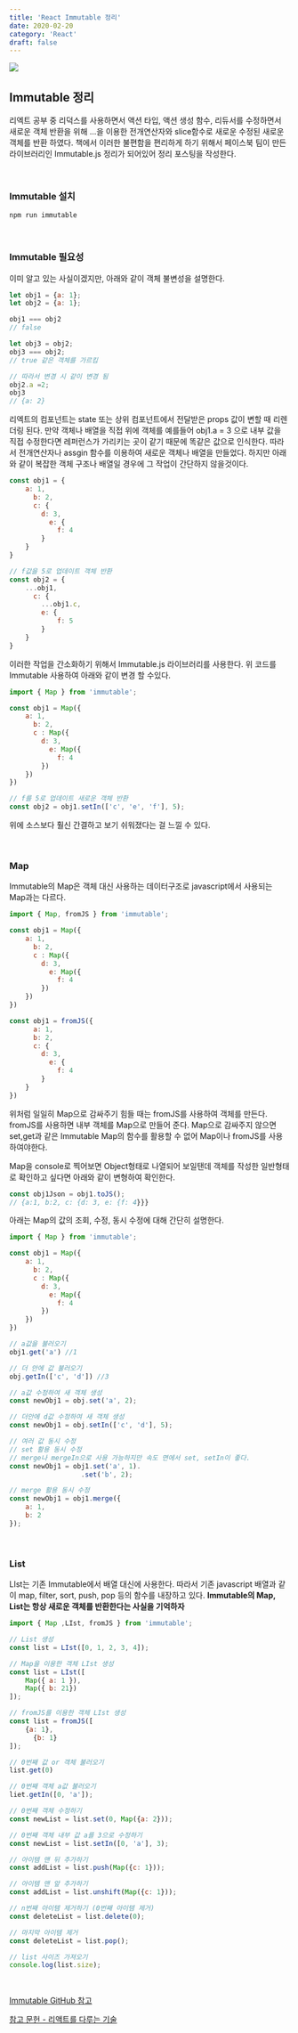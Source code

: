 ```yaml
---
title: 'React Immutable 정리'
date: 2020-02-20
category: 'React'
draft: false
---
```


![](./images/banner/react.png)

## Immutable 정리
리엑트 공부 중 리덕스를 사용하면서 액션 타입, 액션 생성 함수, 리듀서를 수정하면서 새로운 객체 반환을 위해
...을 이용한 전개연산자와 slice함수로 새로운 수정된 새로운 객체를 반환 하였다.
책에서 이러한 불편함을 편리하게 하기 위해서 페이스북 팀이 만든 라이브러리인 Immutable.js 정리가 되어있어
정리 포스팅을 작성한다.

<br />

### Immutable 설치
```js
npm run immutable
```

<br />

### Immutable 필요성
이미 알고 있는 사실이겠지만, 아래와 같이 객체 불변성을 설명한다.
```js
let obj1 = {a: 1};
let obj2 = {a: 1};

obj1 === obj2  
// false

let obj3 = obj2;  
obj3 === obj2;  
// true 같은 객체를 가르킴

// 따라서 변경 시 같이 변경 됨  
obj2.a =2;  
obj3  
// {a: 2}
```

리엑트의 컴포넌트는 state 또는 상위 컴포넌트에서 전달받은 props 값이 변할 때 리렌더링 된다.
만약 객체나 배열을 직접 위에 객체를 예를들어 obj1.a = 3 으로 내부 값을 직접 수정한다면 
레퍼런스가 가리키는 곳이 같기 때문에 똑같은 값으로 인식한다.
따라서 전개연산자나 assgin 함수를 이용하여 새로운 객체나 배열을 만들었다.
하지만 아래와 같이 복잡한 객체 구조나 배열일 경우에 그 작업이 간단하지 않을것이다.
```js
const obj1 = {
    a: 1,
      b: 2,
      c: {
        d: 3,
          e: {
            f: 4
        }
    }
}

// f값을 5로 업데이트 객체 반환
const obj2 = {
    ...obj1,
      c: {
        ...obj1.c,
        e: {
            f: 5    
        }
    }
}
```

이러한 작업을 간소화하기 위해서 Immutable.js 라이브러리를 사용한다.
위 코드를 Immutable 사용하여 아래와 같이 변경 할 수있다.

```js
import { Map } from 'immutable';

const obj1 = Map({
    a: 1,
      b: 2,
      c : Map({
        d: 3,
          e: Map({
            f: 4
        })
    })
})

// f를 5로 업데이트 새로운 객체 반환
const obj2 = obj1.setIn(['c', 'e', 'f'], 5);
```
위에 소스보다 훨신 간결하고 보기 쉬워졌다는 걸 느낄 수 있다.

<br />

### Map
Immutable의 Map은 객체 대신 사용하는 데이터구조로 javascript에서 사용되는 Map과는 다르다.
```js
import { Map, fromJS } from 'immutable';

const obj1 = Map({
    a: 1,
      b: 2,
      c : Map({
        d: 3,
          e: Map({
            f: 4
        })
    })
})

const obj1 = fromJS({
      a: 1,
      b: 2,
      c: {
        d: 3,
          e: {
            f: 4
        }
    }
})
```

위처럼 일일히 Map으로 감싸주기 힘들 때는 fromJS를 사용하여 객체를 만든다.
fromJS를 사용하면 내부 객체를 Map으로 만들어 준다.
Map으로 감싸주지 않으면 set,get과 같은 Immutable Map의 함수를 활용할 수 없어 Map이나 fromJS를 사용하여야한다.

Map을 console로 찍어보면 Object형태로 나열되어 보일탠데 객체를 작성한 일반형태로 확인하고 싶다면
아래와 같이 변형하여 확인한다.
```js
const obj1Json = obj1.toJS();
// {a:1, b:2, c: {d: 3, e: {f: 4}}}
```

아래는 Map의 값의 조회, 수정, 동시 수정에 대해 간단히 설명한다.
```js
import { Map } from 'immutable';

const obj1 = Map({
    a: 1,
      b: 2,
      c : Map({
        d: 3,
          e: Map({
            f: 4
        })
    })
})

// a값을 불러오기
obj1.get('a') //1

// 더 안에 값 불러오기
obj.getIn(['c', 'd']) //3

// a값 수정하여 새 객체 생성
const newObj1 = obj.set('a', 2);

// 더안에 d값 수정하여 새 객체 생성
const newObj1 = obj.setIn(['c', 'd'], 5);

// 여러 값 동시 수정
// set 활용 동시 수정
// merge나 mergeIn으로 사용 가능하지만 속도 면에서 set, setIn이 좋다.
const newObj1 = obj1.set('a', 1).
                  .set('b', 2);

// merge 활용 동시 수정
const newObj1 = obj1.merge({
    a: 1,
    b: 2
});
```

<br />

### List
LIst는 기존 Immutable에서 배열 대신에 사용한다. 따라서 기존 javascript 배열과 같이
map, filter, sort, push, pop 등의 함수를 내장하고 있다.
**Immutable의 Map, List는 항상 새로운 객체를 반환한다는 사실을 기억하자**
```js
import { Map ,LIst, fromJS } from 'immutable';

// List 생성
const list = LIst([0, 1, 2, 3, 4]);

// Map을 이용한 객체 LIst 생성
const list = LIst([
    Map({ a: 1 }),
    Map({ b: 21})
]);

// fromJS를 이용한 객체 LIst 생성
const list = fromJS([
    {a: 1},
      {b: 1}
]);

// 0번째 값 or 객체 불러오기
list.get(0)

// 0번째 객체 a값 불러오기
liet.getIn([0, 'a']);

// 0번째 객체 수정하기
const newList = list.set(0, Map({a: 2}));

// 0번째 객체 내부 값 a를 3으로 수정하기
const newList = list.setIn([0, 'a'], 3);

// 아이템 맨 뒤 추가하기
const addList = list.push(Map({c: 1}));

// 아이템 맨 앞 추가하기
const addList = list.unshift(Map({c: 1}));

// n번째 아이템 제거하기 (0번째 아이템 제거)
const deleteList = list.delete(0);

// 마지막 아이템 제거
const deleteList = list.pop();

// list 사이즈 가져오기
console.log(list.size);
```

<br />

[Immutable GitHub 참고](https://github.com/immutable-js/immutable-js)

[참고 문헌 - 리액트를 다루는 기술](http://www.yes24.com/Product/Goods/62597469)